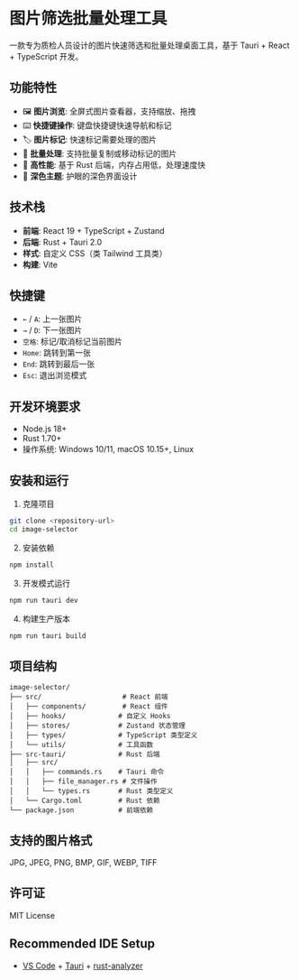 # 图片筛选批量处理工具

一款专为质检人员设计的图片快速筛选和批量处理桌面工具，基于 Tauri + React + TypeScript 开发。

## 功能特性

- 🖼️ **图片浏览**: 全屏式图片查看器，支持缩放、拖拽
- ⌨️ **快捷键操作**: 键盘快捷键快速导航和标记
- 🏷️ **图片标记**: 快速标记需要处理的图片
- 📁 **批量处理**: 支持批量复制或移动标记的图片
- 🚀 **高性能**: 基于 Rust 后端，内存占用低，处理速度快
- 🎨 **深色主题**: 护眼的深色界面设计

## 技术栈

- **前端**: React 19 + TypeScript + Zustand
- **后端**: Rust + Tauri 2.0
- **样式**: 自定义 CSS（类 Tailwind 工具类）
- **构建**: Vite

## 快捷键

- `←` / `A`: 上一张图片
- `→` / `D`: 下一张图片
- `空格`: 标记/取消标记当前图片
- `Home`: 跳转到第一张
- `End`: 跳转到最后一张
- `Esc`: 退出浏览模式

## 开发环境要求

- Node.js 18+
- Rust 1.70+
- 操作系统: Windows 10/11, macOS 10.15+, Linux

## 安装和运行

1. 克隆项目
```bash
git clone <repository-url>
cd image-selector
```

2. 安装依赖
```bash
npm install
```

3. 开发模式运行
```bash
npm run tauri dev
```

4. 构建生产版本
```bash
npm run tauri build
```

## 项目结构

```
image-selector/
├── src/                    # React 前端
│   ├── components/         # React 组件
│   ├── hooks/             # 自定义 Hooks
│   ├── stores/            # Zustand 状态管理
│   ├── types/             # TypeScript 类型定义
│   └── utils/             # 工具函数
├── src-tauri/             # Rust 后端
│   ├── src/
│   │   ├── commands.rs    # Tauri 命令
│   │   ├── file_manager.rs # 文件操作
│   │   └── types.rs       # Rust 类型定义
│   └── Cargo.toml         # Rust 依赖
└── package.json           # 前端依赖
```

## 支持的图片格式

JPG, JPEG, PNG, BMP, GIF, WEBP, TIFF

## 许可证

MIT License

## Recommended IDE Setup

- [VS Code](https://code.visualstudio.com/) + [Tauri](https://marketplace.visualstudio.com/items?itemName=tauri-apps.tauri-vscode) + [rust-analyzer](https://marketplace.visualstudio.com/items?itemName=rust-lang.rust-analyzer)
